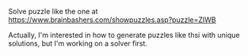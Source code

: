 Solve puzzle like the one at  https://www.brainbashers.com/showpuzzles.asp?puzzle=ZIWB

Actually, I'm interested in how to generate puzzles like thsi with unique solutions,
but I'm working on a solver first.


